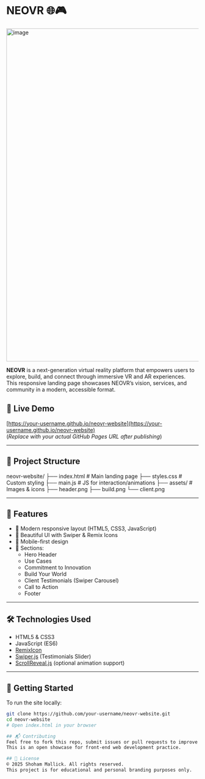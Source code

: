# NEOVR 🌐🎮
<img width="1887" height="872" alt="image" src="https://github.com/user-attachments/assets/6665ffee-cc44-4adc-9b2b-4e5336cc6ca2" />


**NEOVR** is a next-generation virtual reality platform that empowers users to explore, build, and connect through immersive VR and AR experiences.  
This responsive landing page showcases NEOVR’s vision, services, and community in a modern, accessible format.

## 🌟 Live Demo
[https://your-username.github.io/neovr-website](https://your-username.github.io/neovr-website)  
(*Replace with your actual GitHub Pages URL after publishing*)

---

## 📁 Project Structure

neovr-website/
├── index.html # Main landing page
├── styles.css # Custom styling
├── main.js # JS for interaction/animations
├── assets/ # Images & icons
    ├── header.png
    ├── build.png
    └── client.png


---

## 🔧 Features

- 🚀 Modern responsive layout (HTML5, CSS3, JavaScript)
- 🎨 Beautiful UI with Swiper & Remix Icons
- 📱 Mobile-first design
- 🧠 Sections:
  - Hero Header
  - Use Cases
  - Commitment to Innovation
  - Build Your World
  - Client Testimonials (Swiper Carousel)
  - Call to Action
  - Footer

---

## 🛠️ Technologies Used

- HTML5 & CSS3
- JavaScript (ES6)
- [RemixIcon](https://remixicon.com/)
- [Swiper.js](https://swiperjs.com/) (Testimonials Slider)
- [ScrollReveal.js](https://scrollrevealjs.org/) (optional animation support)

---

## 🚀 Getting Started

To run the site locally:

```bash
git clone https://github.com/your-username/neovr-website.git
cd neovr-website
# Open index.html in your browser

## 📬 Contributing
Feel free to fork this repo, submit issues or pull requests to improve the project.
This is an open showcase for front-end web development practice.

## 📄 License
© 2025 Shoham Mallick. All rights reserved.
This project is for educational and personal branding purposes only.
